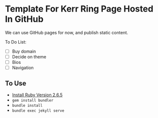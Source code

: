 # Template For Kerr Ring Page Hosted In GitHub

We can use GitHub pages for now, and publish static content.

To Do List:

- [ ] Buy domain
- [ ] Decide on theme
- [ ] Bios
- [ ] Navigation

## To Use

- [Install Ruby Version 2.6.5](https://rubyinstaller.org/downloads/)
- `gem install bundler`
- `bundle install`
- `bundle exec jekyll serve`
